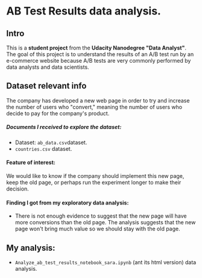 # AB Test Results data analysis.

## Intro
This is a **student project** from the **Udacity Nanodegree "Data Analyst"**.
The goal of this project is to understand the results of an A/B test run by an e-commerce website because A/B tests are very commonly performed by data analysts and data scientists. 

## Dataset relevant info
The company has developed a new web page in order to try and increase the number of users who "convert," meaning the number of users who decide to pay for the company's product. 

##### Documents I received to explore the dataset:
- Dataset: `ab_data.csv`dataset.
- `countries.csv` dataset.

#### Feature of interest:
We would like to know if the company should implement this new page, keep the old page, or perhaps run the experiment longer to make their decision.

#### Finding I got from my exploratory data analysis:
- There is not enough evidence to suggest that the new page will have more
conversions than the old page. The analysis suggests that the new page won't bring much value so we should stay with the old page.

## My analysis:
- `Analyze_ab_test_results_notebook_sara.ipynb` (ant its html version) data analysis.
